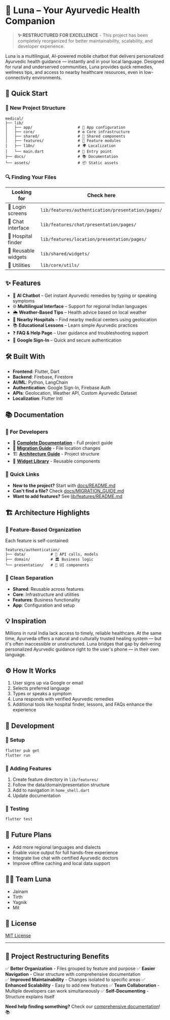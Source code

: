 # 🌙 Luna – Your Ayurvedic Health Companion

> **✨ RESTRUCTURED FOR EXCELLENCE** - This project has been completely reorganized for better maintainability, scalability, and developer experience.

Luna is a multilingual, AI-powered mobile chatbot that delivers personalized Ayurvedic health guidance — instantly and in your local language. Designed for rural and underserved communities, Luna provides quick remedies, wellness tips, and access to nearby healthcare resources, even in low-connectivity environments.

## 🚀 Quick Start

### 📁 New Project Structure
```
medical/
├── lib/
│   ├── app/                    # 🚀 App configuration
│   ├── core/                   # ⚙️ Core infrastructure  
│   ├── shared/                 # 🔄 Shared components
│   ├── features/               # 🎯 Feature modules
│   ├── l10n/                   # 🌍 Localization
│   └── main.dart               # 🏁 Entry point
├── docs/                       # 📚 Documentation
└── assets/                     # 📦 Static assets
```

### 🔍 Finding Your Files
| **Looking for** | **Check here** |
|----------------|----------------|
| 🔐 Login screens | `lib/features/authentication/presentation/pages/` |
| 💬 Chat interface | `lib/features/chat/presentation/pages/` |
| 🏥 Hospital finder | `lib/features/location/presentation/pages/` |
| 🎨 Reusable widgets | `lib/shared/widgets/` |
| 🔧 Utilities | `lib/core/utils/` |

## ✨ Features

- 🤖 **AI Chatbot** – Get instant Ayurvedic remedies by typing or speaking symptoms
- 🌐 **Multilingual Interface** – Support for regional Indian languages
- 🌦️ **Weather-Based Tips** – Health advice based on local weather
- 🏥 **Nearby Hospitals** – Find nearby medical centers using geolocation
- 📚 **Educational Lessons** – Learn simple Ayurvedic practices
- ❓ **FAQ & Help Page** – User guidance and troubleshooting support
- 🔐 **Google Sign-In** – Quick and secure authentication

## 🛠️ Built With

- **Frontend**: Flutter, Dart
- **Backend**: Firebase, Firestore  
- **AI/ML**: Python, LangChain
- **Authentication**: Google Sign-In, Firebase Auth
- **APIs**: Geolocation, Weather API, Custom Ayurvedic Dataset
- **Localization**: Flutter Intl

## 📚 Documentation

### 🎯 For Developers
- 📖 **[Complete Documentation](docs/README.md)** - Full project guide
- 🔄 **[Migration Guide](docs/MIGRATION_GUIDE.md)** - File location changes
- 🏗️ **[Architecture Guide](docs/ARCHITECTURE.md)** - Project structure
- 🎨 **[Widget Library](docs/WIDGETS.md)** - Reusable components

### 🚀 Quick Links
- **New to the project?** Start with [docs/README.md](docs/README.md)
- **Can't find a file?** Check [docs/MIGRATION_GUIDE.md](docs/MIGRATION_GUIDE.md)
- **Want to add features?** See [lib/features/README.md](lib/features/README.md)

## 🏗️ Architecture Highlights

### 🎯 Feature-Based Organization
Each feature is self-contained:
```
features/authentication/
├── data/           # 💾 API calls, models
├── domain/         # 🏛️ Business logic  
└── presentation/   # 🎨 UI components
```

### 🔄 Clean Separation
- **Shared**: Reusable across features
- **Core**: Infrastructure and utilities
- **Features**: Business functionality
- **App**: Configuration and setup

## 💡 Inspiration

Millions in rural India lack access to timely, reliable healthcare. At the same time, Ayurveda offers a natural and culturally trusted healing system — but it's often inaccessible or unstructured. Luna bridges that gap by delivering personalized Ayurvedic guidance right to the user's phone — in their own language.

## ⚙️ How It Works

1. User signs up via Google or email
2. Selects preferred language
3. Types or speaks a symptom
4. Luna responds with verified Ayurvedic remedies
5. Additional tools like hospital finder, lessons, and FAQs enhance the experience

## 🚧 Development

### 🔧 Setup
```bash
flutter pub get
flutter run
```

### 🎯 Adding Features
1. Create feature directory in `lib/features/`
2. Follow the data/domain/presentation structure
3. Add to navigation in `home_shell.dart`
4. Update documentation

### 🧪 Testing
```bash
flutter test
```

## 🚀 Future Plans

- Add more regional languages and dialects
- Enable voice output for full hands-free experience
- Integrate live chat with certified Ayurvedic doctors
- Improve offline caching and local data support

## 👨‍💻 Team Luna

- Jainam  
- Tirth  
- Yagnik  
- Mit  

## 📄 License

[MIT License](LICENSE)

---

## 🌟 Project Restructuring Benefits

✅ **Better Organization** - Files grouped by feature and purpose
✅ **Easier Navigation** - Clear structure with comprehensive documentation  
✅ **Improved Maintainability** - Changes isolated to specific areas
✅ **Enhanced Scalability** - Easy to add new features
✅ **Team Collaboration** - Multiple developers can work simultaneously
✅ **Self-Documenting** - Structure explains itself

**Need help finding something?** Check our [comprehensive documentation](docs/README.md)! 📚